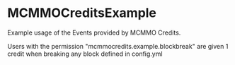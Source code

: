 # MCMMOCreditsExample

Example usage of the Events provided by MCMMO Credits.

Users with the permission "mcmmocredits.example.blockbreak" are given 1 credit when breaking any block defined in config.yml
